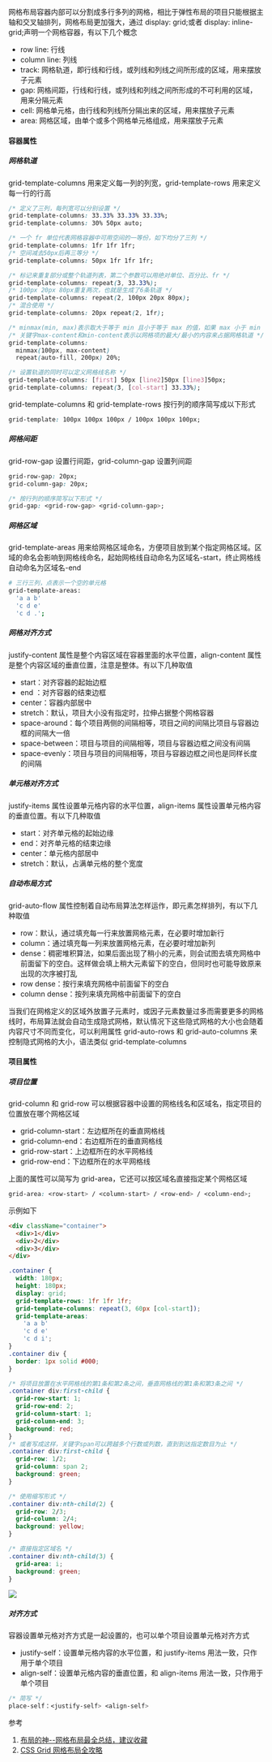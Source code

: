 网格布局容器内部可以分割成多行多列的网格，相比于弹性布局的项目只能根据主轴和交叉轴排列，网格布局更加强大，通过 display: grid;或者 display: inline-grid;声明一个网格容器，有以下几个概念

- row line: 行线
- column line: 列线
- track: 网格轨道，即行线和行线，或列线和列线之间所形成的区域，用来摆放子元素
- gap: 网格间距，行线和行线，或列线和列线之间所形成的不可利用的区域，用来分隔元素
- cell: 网格单元格，由行线和列线所分隔出来的区域，用来摆放子元素
- area: 网格区域，由单个或多个网格单元格组成，用来摆放子元素

#### 容器属性

##### 网格轨道

grid-template-columns 用来定义每一列的列宽，grid-template-rows 用来定义每一行的行高

```css
/* 定义了三列，每列宽可以分别设置 */
grid-template-columns: 33.33% 33.33% 33.33%;
grid-template-columns: 30% 50px auto;

/* 一个 fr 单位代表网格容器中可用空间的一等份，如下均分了三列 */
grid-template-columns: 1fr 1fr 1fr;
/* 空间减去50px后再三等分 */
grid-template-columns: 50px 1fr 1fr 1fr;

/* 标记来重复部分或整个轨道列表，第二个参数可以用绝对单位、百分比、fr */
grid-template-columns: repeat(3, 33.33%);
/* 100px 20px 80px重复两次，也就是生成了6条轨道 */
grid-template-columns: repeat(2, 100px 20px 80px);
/* 混合使用 */
grid-template-columns: 20px repeat(2, 1fr);

/* minmax(min, max)表示取大于等于 min 且小于等于 max 的值，如果 max 小于 min 就取 min */
/* 关键字max-content和min-content表示以网格项的最大/最小的内容来占据网格轨道 */
grid-template-columns:
  minmax(100px, max-content)
  repeat(auto-fill, 200px) 20%;

/* 设置轨道的同时可以定义网格线名称 */
grid-template-columns: [first] 50px [line2]50px [line3]50px;
grid-template-columns: repeat(3, [col-start] 33.33%);
```

grid-template-columns 和 grid-template-rows 按行列的顺序简写成以下形式

```css
grid-template: 100px 100px 100px / 100px 100px 100px;
```

##### 网格间距

grid-row-gap 设置行间距，grid-column-gap 设置列间距

```css
grid-row-gap: 20px;
grid-column-gap: 20px;

/* 按行列的顺序简写以下形式 */
grid-gap: <grid-row-gap> <grid-column-gap>;
```

##### 网格区域

grid-template-areas 用来给网格区域命名，方便项目放到某个指定网格区域。区域的命名会影响到网格线命名，起始网格线自动命名为区域名-start，终止网格线自动命名为区域名-end

```bash
# 三行三列，点表示一个空的单元格
grid-template-areas:
  'a a b'
  'c d e'
  'c d .';
```

##### 网格对齐方式

justify-content 属性是整个内容区域在容器里面的水平位置，align-content 属性是整个内容区域的垂直位置，注意是整体。有以下几种取值

- start：对齐容器的起始边框
- end ：对齐容器的结束边框
- center：容器内部居中
- stretch：默认，项目大小没有指定时，拉伸占据整个网格容器
- space-around：每个项目两侧的间隔相等，项目之间的间隔比项目与容器边框的间隔大一倍
- space-between：项目与项目的间隔相等，项目与容器边框之间没有间隔
- space-evenly：项目与项目的间隔相等，项目与容器边框之间也是同样长度的间隔

##### 单元格对齐方式

justify-items 属性设置单元格内容的水平位置，align-items 属性设置单元格内容的垂直位置。有以下几种取值

- start：对齐单元格的起始边缘
- end：对齐单元格的结束边缘
- center：单元格内部居中
- stretch：默认，占满单元格的整个宽度

##### 自动布局方式

grid-auto-flow 属性控制着自动布局算法怎样运作，即元素怎样排列，有以下几种取值

- row：默认，通过填充每一行来放置网格元素，在必要时增加新行
- column：通过填充每一列来放置网格元素，在必要时增加新列
- dense：稠密堆积算法，如果后面出现了稍小的元素，则会试图去填充网格中前面留下的空白。这样做会填上稍大元素留下的空白，但同时也可能导致原来出现的次序被打乱
- row dense：按行来填充网格中前面留下的空白
- column dense：按列来填充网格中前面留下的空白

当我们在网格定义的区域外放置子元素时，或因子元素数量过多而需要更多的网格线时，布局算法就会自动生成隐式网格，默认情况下这些隐式网格的大小也会随着内容尺寸不同而变化，可以利用属性 grid-auto-rows 和 grid-auto-columns 来控制隐式网格的大小，语法类似 grid-template-columns

#### 项目属性

##### 项目位置

grid-column 和 grid-row 可以根据容器中设置的网格线名和区域名，指定项目的位置放在哪个网格区域

- grid-column-start：左边框所在的垂直网格线
- grid-column-end：右边框所在的垂直网格线
- grid-row-start：上边框所在的水平网格线
- grid-row-end：下边框所在的水平网格线

上面的属性可以简写为 grid-area，它还可以按区域名直接指定某个网格区域

```css
grid-area: <row-start> / <column-start> / <row-end> / <column-end>;
```

示例如下

```html
<div className="container">
  <div>1</div>
  <div>2</div>
  <div>3</div>
</div>
```

```css
.container {
  width: 180px;
  height: 180px;
  display: grid;
  grid-template-rows: 1fr 1fr 1fr;
  grid-template-columns: repeat(3, 60px [col-start]);
  grid-template-areas:
    'a a b'
    'c d e'
    'c d i';
}
.container div {
  border: 1px solid #000;
}

/* 将项目放置在水平网格线的第1条和第2条之间，垂直网格线的第1条和第3条之间 */
.container div:first-child {
  grid-row-start: 1;
  grid-row-end: 2;
  grid-column-start: 1;
  grid-column-end: 3;
  background: red;
}
/* 或者写成这样，关键字span可以跨越多个行数或列数，直到到达指定数目为止 */
.container div:first-child {
  grid-row: 1/2;
  grid-column: span 2;
  background: green;
}

/* 使用缩写形式 */
.container div:nth-child(2) {
  grid-row: 2/3;
  grid-column: 2/4;
  background: yellow;
}

/* 直接指定区域名 */
.container div:nth-child(3) {
  grid-area: i;
  background: green;
}
```

![](./assets/grid-area.png)

##### 对齐方式

容器设置单元格对齐方式是一起设置的，也可以单个项目设置单元格对齐方式

- justify-self：设置单元格内容的水平位置，和 justify-items 用法一致，只作用于单个项目
- align-self：设置单元格内容的垂直位置，和 align-items 用法一致，只作用于单个项目

```css
/* 简写 */
place-self：<justify-self> <align-self>
```

参考

1. [布局的神--网格布局最全总结，建议收藏](https://juejin.cn/post/7022985280386760740)
2. [CSS Grid 网格布局全攻略](https://juejin.cn/post/6844903891079790600)
